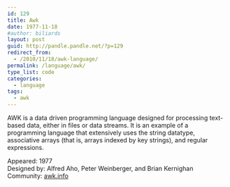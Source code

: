 ```yaml
---
id: 129
title: Awk
date: 1977-11-18
#author: biliards
layout: post
guid: http://pandle.pandle.net/?p=129
redirect_from:
  - /2010/11/18/awk-language/
permalink: /language/awk/
type_list: code
categories:
  - language
tags:
  - awk
---
```

AWK is a data driven programming language designed for processing text-based data, either in files or data streams. It is an example of a programming language that extensively uses the string datatype, associative arrays (that is, arrays indexed by key strings), and regular expressions.

Appeared: 1977  
Designed by: Alfred Aho, Peter Weinberger, and Brian Kernighan  
Community: [awk.info](http://awk.info/)
